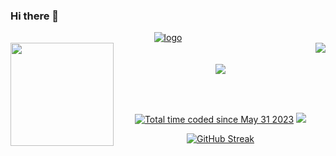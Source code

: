 ### Hi there 👋
<div align="center">
  <a href="https://github.com/mohamedSabry0/">  
    <img alt="logo" align="center" src="https://github.com/mohamedSabry0/mohamedSabry0/assets/22299539/b580e946-d7db-4671-b66d-177a500740fa" />
  </a>
</div>


<div align="center">
  <a href="https://github.com/anuraghazra/github-readme-stats">
    <img align="right" src="https://github-readme-stats.vercel.app/api/top-langs/?username=mohamedSabry0&layout=compact&langs_count=6"/>
  </a>
  
  <a href="https://github.com/anuraghazra/github-readme-stats">
    <img align="left" src="https://github-readme-stats.vercel.app/api?username=mohamedSabry0&show_icons=true&theme=swift&include_all_commits=true" height="165"/>
  </a>
  
  </br>
  </br>
  <a href="https://github.com/ryo-ma/github-profile-trophy">  
    <img align="center" src="https://github-profile-trophy.vercel.app/?username=mohamedSabry0&margin-w=80&title=AllSuperRank,LongTimeUser,Organizations,Stars,Commits,Followers,Issues,PullRequest" />
  </a>
 
  </br></br>

  <a href="https://wakatime.com/@43021e40-8fa2-4d57-9c23-1f7d92109eca"><img src="https://wakatime.com/badge/user/43021e40-8fa2-4d57-9c23-1f7d92109eca.svg" alt="Total time coded since May 31 2023" /></a>
    <a href="https://visitcount.itsvg.in">
      <img src="https://visitcount.itsvg.in/api?id=mohamedSabry0&label=Profile%20Views&color=1&icon=2&pretty=true" />
    </a>


  <a href="https://git.io/streak-stats"><img src="https://github-readme-streak-stats.herokuapp.com?user=mohamedSabry0&theme=onedark" alt="GitHub Streak" /></a>
</div>
